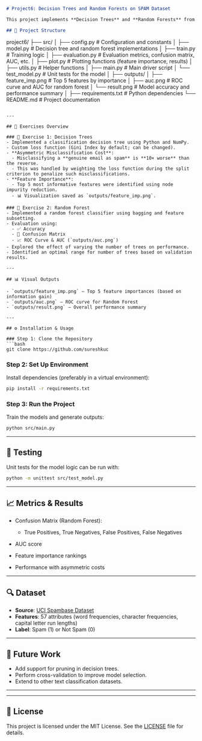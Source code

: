 ```markdown
# Project6: Decision Trees and Random Forests on SPAM Dataset

This project implements **Decision Trees** and **Random Forests** from scratch using Python and applies them to the [UCI Spambase Dataset](https://archive.ics.uci.edu/ml/datasets/spambase). The goal is to classify emails as spam or not spam and analyze feature importance, model performance, and misclassification costs.

## 📁 Project Structure

```

project6/
├── src/
│   ├── config.py             # Configuration and constants
│   ├── model.py              # Decision tree and random forest implementations
│   ├── train.py              # Training logic
│   ├── evaluation.py         # Evaluation metrics, confusion matrix, AUC, etc.
│   ├── plot.py               # Plotting functions (feature importance, results)
│   ├── utils.py              # Helper functions
│   ├── main.py               # Main driver script
│   └── test\_model.py         # Unit tests for the model
│
├── outputs/
│   ├── feature\_imp.png       # Top 5 features by importance
│   ├── auc.png               # ROC curve and AUC for random forest
│   └── result.png            # Model accuracy and performance summary
│
├── requirements.txt          # Python dependencies
└── README.md                 # Project documentation

````

---

## 🧠 Exercises Overview

### 🔹 Exercise 1: Decision Trees
- Implemented a classification decision tree using Python and NumPy.
- Custom loss function (Gini Index by default; can be changed).
- **Asymmetric Misclassification Cost**:
  - Misclassifying a **genuine email as spam** is **10× worse** than the reverse.
  - This was handled by weighting the loss function during the split criterion to penalize such misclassifications.
- **Feature Importance**:
  - Top 5 most informative features were identified using node impurity reduction.
  - 📊 Visualization saved as `outputs/feature_imp.png`.

### 🔹 Exercise 2: Random Forest
- Implemented a random forest classifier using bagging and feature subsetting.
- Evaluation using:
  - ✅ Accuracy
  - 🧾 Confusion Matrix
  - 📈 ROC Curve & AUC (`outputs/auc.png`)
- Explored the effect of varying the number of trees on performance.
- Identified an optimal range for number of trees based on validation results.

---

## 📊 Visual Outputs

- `outputs/feature_imp.png` — Top 5 feature importances (based on information gain)
- `outputs/auc.png` — ROC curve for Random Forest
- `outputs/result.png` — Overall performance summary

---

## ⚙️ Installation & Usage

### Step 1: Clone the Repository
```bash
git clone https://github.com/sureshkuc
````

### Step 2: Set Up Environment

Install dependencies (preferably in a virtual environment):

```bash
pip install -r requirements.txt
```

### Step 3: Run the Project

Train the models and generate outputs:

```bash
python src/main.py
```

---

## 🧪 Testing

Unit tests for the model logic can be run with:

```bash
python -m unittest src/test_model.py
```

---

## 📈 Metrics & Results

* Confusion Matrix (Random Forest):

  * True Positives, True Negatives, False Positives, False Negatives
* AUC score
* Feature importance rankings
* Performance with asymmetric costs

---

## 🔍 Dataset

* **Source**: [UCI Spambase Dataset](https://archive.ics.uci.edu/ml/datasets/spambase)
* **Features**: 57 attributes (word frequencies, character frequencies, capital letter run lengths)
* **Label**: Spam (1) or Not Spam (0)

---

## 📌 Future Work

* Add support for pruning in decision trees.
* Perform cross-validation to improve model selection.
* Extend to other text classification datasets.

---

---

## 📄 License

This project is licensed under the MIT License. See the [LICENSE](LICENSE) file for details.

```
